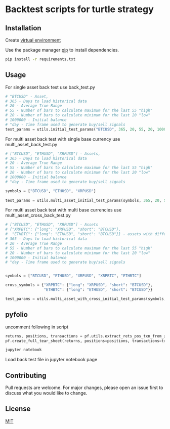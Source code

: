 # Backtest scripts for turtle strategy

## Installation

Create [virtual environment](https://docs.python.org/3/library/venv.html)

Use the package manager [pip](https://pip.pypa.io/en/stable/) to install dependencies.

```bash
pip install -r requirements.txt
```
## Usage

For single asset back test use back_test.py
```python
# "BTCUSD" - Asset,
# 365 - Days to load historical data
# 20 - Average True Range
# 55 - Number of bars to calculate maximum for the last 55 "high"
# 20 - Number of bars to calculate minimum for the last 20 "low"
# 1000000 - Initial balance
# "day - Time frame used to generate buy/sell signals 
test_params = utils.initial_test_params("BTCUSD", 365, 20, 55, 20, 1000000, "day")

```

For multi asset back test with single base currency use multi_asset_back_test.py
```python
# ["BTCUSD", "ETHUSD", "XRPUSD"] - Assets,
# 365 - Days to load historical data
# 20 - Average True Range
# 55 - Number of bars to calculate maximum for the last 55 "high"
# 20 - Number of bars to calculate minimum for the last 20 "low"
# 1000000 - Initial balance
# "day - Time frame used to generate buy/sell signals

symbols = ["BTCUSD", "ETHUSD", "XRPUSD"]
 
test_params = utils.multi_asset_initial_test_params(symbols, 365, 20, 55, 20, 1000000, "day")

```

For multi asset back test with multi base currencies use multi_asset_cross_back_test.py

```python
# ["BTCUSD", "ETHUSD", "XRPUSD"] - Assets
# {"XRPBTC": {"long": "XRPUSD", "short": "BTCUSD"},
#  "ETHBTC": {"long": "ETHUSD", "short": "BTCUSD"}} - assets with different base currency
# 365 - Days to load historical data
# 20 - Average True Range
# 55 - Number of bars to calculate maximum for the last 55 "high"
# 20 - Number of bars to calculate minimum for the last 20 "low"
# 1000000 - Initial balance
# "day - Time frame used to generate buy/sell signals


symbols = ["BTCUSD", "ETHUSD", "XRPUSD", "XRPBTC", "ETHBTC"]

cross_symbols = {"XRPBTC": {"long": "XRPUSD", "short": "BTCUSD"},
                 "ETHBTC": {"long": "ETHUSD", "short": "BTCUSD"}}

test_params = utils.multi_asset_with_cross_initial_test_params(symbols, cross_symbols, 365, 20, 55, 20, 1000000, "day")
```

## pyfolio

uncomment following in script

```python
returns, positions, transactions = pf.utils.extract_rets_pos_txn_from_zipline(result)
pf.create_full_tear_sheet(returns, positions=positions, transactions=transactions, round_trips=True)
```
 
```bash
jupyter notebook
```

Load back test file in jupyter notebook page


## Contributing
Pull requests are welcome. For major changes, please open an issue first to discuss what you would like to change.

## License
[MIT](https://choosealicense.com/licenses/mit/)
